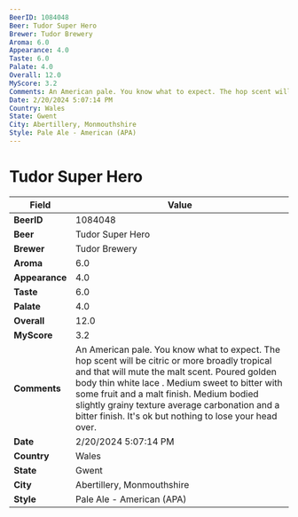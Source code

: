 ```yaml
---
BeerID: 1084048
Beer: Tudor Super Hero
Brewer: Tudor Brewery
Aroma: 6.0
Appearance: 4.0
Taste: 6.0
Palate: 4.0
Overall: 12.0
MyScore: 3.2
Comments: An American pale. You know what to expect. The hop scent will be citric or more broadly tropical and that will mute the malt scent. Poured golden body thin white lace . Medium sweet to bitter with some fruit and a malt finish. Medium bodied slightly grainy texture average carbonation and a bitter finish. It's ok but nothing to lose your head over.
Date: 2/20/2024 5:07:14 PM
Country: Wales
State: Gwent
City: Abertillery, Monmouthshire
Style: Pale Ale - American (APA)
---
```


# Tudor Super Hero

| Field         | Value |
|---------------|-------|
| **BeerID** | 1084048 |
| **Beer** | Tudor Super Hero |
| **Brewer** | Tudor Brewery |
| **Aroma** | 6.0 |
| **Appearance** | 4.0 |
| **Taste** | 6.0 |
| **Palate** | 4.0 |
| **Overall** | 12.0 |
| **MyScore** | 3.2 |
| **Comments** | An American pale. You know what to expect. The hop scent will be citric or more broadly tropical and that will mute the malt scent. Poured golden body thin white lace . Medium sweet to bitter with some fruit and a malt finish. Medium bodied slightly grainy texture average carbonation and a bitter finish. It's ok but nothing to lose your head over. |
| **Date** | 2/20/2024 5:07:14 PM |
| **Country** | Wales |
| **State** | Gwent |
| **City** | Abertillery, Monmouthshire |
| **Style** | Pale Ale - American (APA) |
